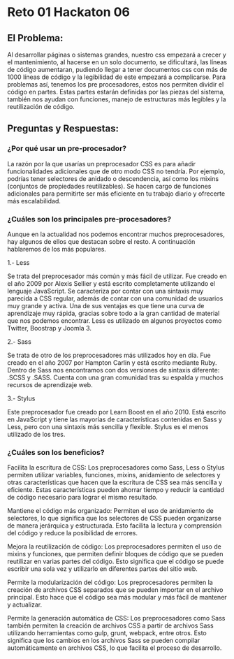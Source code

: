# Reto 01 Hackaton 06

## El Problema:

Al desarrollar páginas o sistemas grandes, nuestro css empezará a crecer y el mantenimiento, al hacerse en un solo documento, se dificultará, las líneas de código 
aumentaran, pudiendo llegar a tener documentos css con más de 1000 líneas de código y la legibilidad de este empezará a complicarse. Para problemas así, tenemos los pre procesadores, estos nos permiten dividir el código en partes. Estas partes estarán definidas por las piezas del sistema, también nos ayudan con funciones, manejo de estructuras más legibles y la reutilización de código.

## Preguntas y Respuestas:

### ¿Por qué usar un pre-procesador?

La razón por la que usarías un preprocesador CSS es para añadir funcionalidades adicionales que de otro modo CSS no tendría. Por ejemplo, podrías tener selectores de anidado o descendencia, así como los mixins (conjuntos de propiedades reutilizables). Se hacen cargo de funciones adicionales para permitirte ser más eficiente en tu trabajo diario y ofrecerte más escalabilidad.

### ¿Cuáles son los principales pre-procesadores?

Aunque en la actualidad nos podemos encontrar muchos preprocesadores, hay algunos de ellos que destacan sobre el resto.  A continuación hablaremos de los más populares.

1.- Less 

Se trata del preprocesador más común y más fácil de utilizar. Fue creado en el año 2009 por Alexis Sellier y está escrito completamente utilizando el lenguaje JavaScript. Se caracteriza por contar con una sintaxis muy parecida a CSS regular, además de contar con una comunidad de usuarios muy grande y activa. Una de sus ventajas es que tiene una curva de aprendizaje muy rápida, gracias sobre todo a la gran cantidad de material que nos podemos encontrar. Less es utilizado en algunos proyectos como Twitter, Boostrap y Joomla 3.

2.- Sass 

Se trata de otro de los preprocesadores más utilizados hoy en día. Fue creado en el año 2007 por Hampton Carlin y está escrito mediante Ruby. Dentro de Sass nos encontramos con dos versiones de sintaxis diferente: .SCSS y .SASS. Cuenta con una gran comunidad tras su espalda y muchos recursos de aprendizaje web.

3.- Stylus 

Este preprocesador fue creado por Learn Boost en el año 2010. Está escrito en JavaScript y tiene las mayorías de características contenidas en Sass y Less, pero con una sintaxis más sencilla y flexible. Stylus es el menos utilizado de los tres.

### ¿Cuáles son los beneficios?

Facilita la escritura de CSS: Los preprocesadores como Sass, Less o Stylus permiten utilizar variables, funciones, mixins, anidamiento de selectores y otras características que hacen que la escritura de CSS sea más sencilla y eficiente. Estas características pueden ahorrar tiempo y reducir la cantidad de código necesario para lograr el mismo resultado.

Mantiene el código más organizado: Permiten el uso de anidamiento de selectores, lo que significa que los selectores de CSS pueden organizarse de manera jerárquica y estructurada. Esto facilita la lectura y comprensión del código y reduce la posibilidad de errores.

Mejora la reutilización de código: Los preprocesadores permiten el uso de mixins y funciones, que permiten definir bloques de código que se pueden reutilizar en varias partes del código. Esto significa que el código se puede escribir una sola vez y utilizarlo en diferentes partes del sitio web.

Permite la modularización del código: Los preprocesadores permiten la creación de archivos CSS separados que se pueden importar en el archivo principal. Esto hace que el código sea más modular y más fácil de mantener y actualizar.

Permite la generación automática de CSS: Los preprocesadores como Sass también permiten la creación de archivos CSS a partir de archivos Sass utilizando herramientas como gulp, grunt, webpack, entre otros. Esto significa que los cambios en los archivos Sass se pueden compilar automáticamente en archivos CSS, lo que facilita el proceso de desarrollo.
